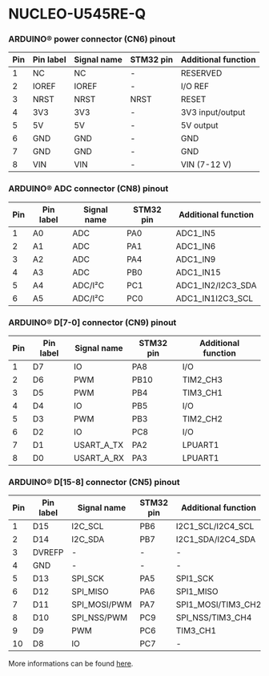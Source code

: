 # NUCLEO-U545RE-Q

### ARDUINO® power connector (CN6) pinout


| Pin           | Pin label      | Signal name | STM32 pin | Additional function |
| ------------- | ------------- | ----------- | --------- | ------------ |
| 1             | NC            | NC          | -         | RESERVED     |
| 2             | IOREF         | IOREF       | -         | I/O REF      |
| 3             | NRST          | NRST        | NRST      | RESET        |
| 4             | 3V3           | 3V3         | -         | 3V3 input/output|
| 5             | 5V            | 5V          | -         | 5V output       |
| 6             | GND           | GND         | -         | GND             |
| 7             | GND           | GND         | -         | GND             |
| 8             | VIN           | VIN         | -         | VIN (7-12 V)    |

### ARDUINO® ADC connector (CN8) pinout

| Pin           | Pin label      | Signal name | STM32 pin | Additional function |
| ------------- | ------------- | ----------- | --------- | ------------ |
| 1             | A0            | ADC         | PA0         | ADC1_IN5   |
| 2             | A1            | ADC         | PA1         | ADC1_IN6   |
| 3             | A2            | ADC         | PA4         | ADC1_IN9   |
| 4             | A3            | ADC         | PB0         | ADC1_IN15  |
| 5             | A4            | ADC/I²C     | PC1         | ADC1_IN2/I2C3_SDA|
| 6             | A5            | ADC/I²C     | PC0         |ADC1_IN1I2C3_SCL  |

### ARDUINO® D[7-0] connector (CN9) pinout

| Pin           | Pin label      | Signal name | STM32 pin | Additional function |
| ------------- | ------------- | ----------- | --------- | ------------ |
| 1             | D7            | IO          | PA8       | I/O          |
| 2             | D6            | PWM         | PB10      | TIM2_CH3     |
| 3             | D5            | PWM         | PB4       | TIM3_CH1     |
| 4             | D4            | IO          | PB5       | I/O          |
| 5             | D3            | PWM         | PB3       | TIM2_CH2     |
| 6             | D2            | IO          | PC8       | I/O          |
| 7             | D1            | USART_A_TX  | PA2       | LPUART1      |
| 8             | D0            | USART_A_RX  | PA3       | LPUART1      |

### ARDUINO® D[15-8] connector (CN5) pinout

| Pin           | Pin label      | Signal name | STM32 pin | Additional function |
| ------------- | ------------- | ----------- | --------- | ------------ |
| 1             | D15           | I2C_SCL     | PB6       | I2C1_SCL/I2C4_SCL|
| 2             | D14           | I2C_SDA     | PB7       | I2C1_SDA/I2C4_SDA |
| 3             | DVREFP        | -           | -         | -              |
| 4             | GND           | -           | -         | -              |
| 5             | D13           | SPI_SCK     | PA5       | SPI1_SCK       |
| 6             | D12           | SPI_MISO    | PA6       | SPI1_MISO      |
| 7             | D11           | SPI_MOSI/PWM | PA7      |SPI1_MOSI/TIM3_CH2|
| 8             | D10           | SPI_NSS/PWM  | PC9      | SPI_NSS/TIM3_CH4|
| 9             | D9            | PWM          | PC6      | TIM3_CH1       |
| 10            | D8            | IO           | PC7      | -              |

More informations can be found [here](https://www.st.com/en/evaluation-tools/nucleo-u545re-q.html?ecmp=tt9470_gl_link_feb2019&rt=um&id=UM3062#overview).